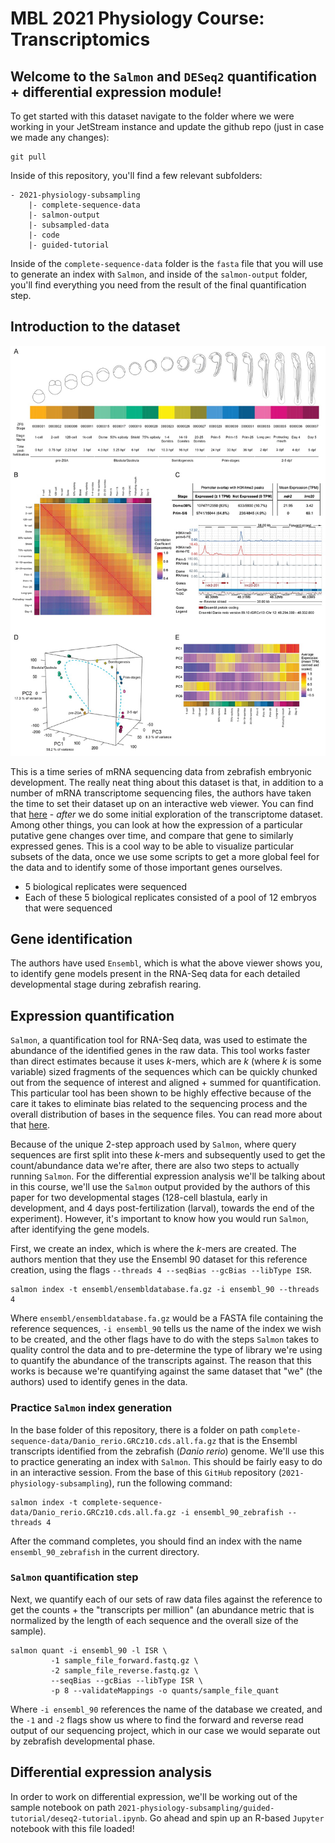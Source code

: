 # MBL 2021 Physiology Course: Transcriptomics

## Welcome to the `Salmon` and `DESeq2` quantification + differential expression module!

To get started with this dataset navigate to the folder where we were working in your JetStream instance and update the github repo (just in case we made any changes):  

```
git pull
```

Inside of this repository, you'll find a few relevant subfolders:

```
- 2021-physiology-subsampling
    |- complete-sequence-data
    |- salmon-output
    |- subsampled-data
    |- code
    |- guided-tutorial
```

Inside of the `complete-sequence-data` folder is the `fasta` file that you will use to generate an index with `Salmon`, and inside of the `salmon-output` folder, you'll find everything you need from the result of the final quantification step.

## Introduction to the dataset

![Zebrafish](images/lax_30860_elife-30860-fig1-v1.jpg)

This is a time series of mRNA sequencing data from zebrafish embryonic development. The really neat thing about this dataset is that, in addition to a number of mRNA transcriptome sequencing files, the authors have taken the time to set their dataset up on an interactive web viewer. You can find that [here](https://www.ebi.ac.uk/gxa/experiments/E-ERAD-475/Results) - _after_ we do some initial exploration of the transcriptome dataset. Among other things, you can look at how the expression of a particular putative gene changes over time, and compare that gene to similarly expressed genes. This is a cool way to be able to visualize particular subsets of the data, once we use some scripts to get a more global feel for the data and to identify some of those important genes ourselves. 

- 5 biological replicates were sequenced
- Each of these 5 biological replicates consisted of a pool of 12 embryos that were sequenced

## Gene identification

The authors have used `Ensembl`, which is what the above viewer shows you, to identify gene models present in the RNA-Seq data for each detailed developmental stage during zebrafish rearing.

## Expression quantification

`Salmon`, a quantification tool for RNA-Seq data, was used to estimate the abundance of the identified genes in the raw data. This tool works faster than direct estimates because it uses _k_-mers, which are _k_ (where _k_ is some variable) sized fragments of the sequences which can be quickly chunked out from the sequence of interest and aligned + summed for quantification. This particular tool has been shown to be highly effective because of the care it takes to eliminate bias related to the sequencing process and the overall distribution of bases in the sequence files. You can read more about that [here](https://www.ncbi.nlm.nih.gov/pmc/articles/PMC5600148/).

Because of the unique 2-step approach used by `Salmon`, where query sequences are first split into these _k_-mers and subsequently used to get the count/abundance data we're after, there are also two steps to actually running `Salmon`. For the differential expression analysis we'll be talking about in this course, we'll use the `Salmon` output provided by the authors of this paper for two developmental stages (128-cell blastula, early in development, and 4 days post-fertilization (larval), towards the end of the experiment). However, it's important to know how you would run `Salmon`, after identifying the gene models.

First, we create an index, which is where the _k_-mers are created. The authors mention that they use the Ensembl 90 dataset for this reference creation, using the flags `--threads 4 --seqBias --gcBias --libType ISR`. 

```
salmon index -t ensembl/ensembldatabase.fa.gz -i ensembl_90 --threads 4
```

Where `ensembl/ensembldatabase.fa.gz` would be a FASTA file containing the reference sequences, `-i ensembl_90` tells us the name of the index we wish to be created, and the other flags have to do with the steps `Salmon` takes to quality control the data and to pre-determine the type of library we're using to quantify the abundance of the transcripts against. The reason that this works is because we're quantifying against the same dataset that "we" (the authors) used to identify genes in the data.

### Practice `Salmon` index generation

In the base folder of this repository, there is a folder on path `complete-sequence-data/Danio_rerio.GRCz10.cds.all.fa.gz` that is the Ensembl transcripts identified from the zebrafish (_Danio rerio_) genome. We'll use this to practice generating an index with `Salmon`. This should be fairly easy to do in an interactive session. From the base of this `GitHub` repository (`2021-physiology-subsampling`), run the following command:

```
salmon index -t complete-sequence-data/Danio_rerio.GRCz10.cds.all.fa.gz -i ensembl_90_zebrafish --threads 4
```

After the command completes, you should find an index with the name `ensembl_90_zebrafish` in the current directory. 

### `Salmon` quantification step

Next, we quantify each of our sets of raw data files against the reference to get the counts + the "transcripts per million" (an abundance metric that is normalized by the length of each sequence and the overall size of the sample). 

```
salmon quant -i ensembl_90 -l ISR \
         -1 sample_file_forward.fastq.gz \
         -2 sample_file_reverse.fastq.gz \
         --seqBias --gcBias --libType ISR \
         -p 8 --validateMappings -o quants/sample_file_quant
```

Where `-i ensembl_90` references the name of the database we created, and the `-1` and `-2` flags show us where to find the forward and reverse read output of our sequencing project, which in our case we would separate out by zebrafish developmental phase.

## Differential expression analysis

In order to work on differential expression, we'll be working out of the sample notebook on path `2021-physiology-subsampling/guided-tutorial/deseq2-tutorial.ipynb`. Go ahead and spin up an R-based `Jupyter` notebook with this file loaded!
